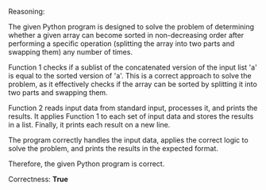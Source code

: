Reasoning:

The given Python program is designed to solve the problem of determining whether a given array can become sorted in non-decreasing order after performing a specific operation (splitting the array into two parts and swapping them) any number of times.

Function 1 checks if a sublist of the concatenated version of the input list 'a' is equal to the sorted version of 'a'. This is a correct approach to solve the problem, as it effectively checks if the array can be sorted by splitting it into two parts and swapping them.

Function 2 reads input data from standard input, processes it, and prints the results. It applies Function 1 to each set of input data and stores the results in a list. Finally, it prints each result on a new line.

The program correctly handles the input data, applies the correct logic to solve the problem, and prints the results in the expected format.

Therefore, the given Python program is correct.

Correctness: **True**